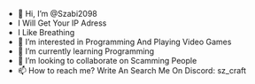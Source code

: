 - 👋 Hi, I’m @Szabi2098
- I Will Get Your IP Adress
- I Like Breathing
- 👀 I’m interested in Programming And Playing Video Games
- 🌱 I’m currently learning Programming
- 💞️ I’m looking to collaborate on Scamming People
- 📫 How to reach me? Write An Search Me On Discord: sz_craft

<!---
Szabi2098/Szabi2098 is a ✨ special ✨ repository because its `README.md` (this file) appears on your GitHub profile.
You can click the Preview link to take a look at your changes.
--->
